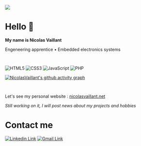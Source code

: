 ![](https://nicolasvaillant.net/resources/store/thumbnail.png)

# Hello 👋

**My name is Nicolas Vaillant**

Engeneering apprentice • Embedded electronics systems

<br>

![HTML5](https://img.shields.io/badge/html5-%23E34F26.svg?style=for-the-badge&logo=html5&logoColor=white)
![CSS3](https://img.shields.io/badge/css3-%231572B6.svg?style=for-the-badge&logo=css3&logoColor=white)
![JavaScript](https://img.shields.io/badge/javascript-%23323330.svg?style=for-the-badge&logo=javascript&logoColor=%23F7DF1E)
![PHP](https://img.shields.io/badge/php-%23777BB4.svg?style=for-the-badge&logo=php&logoColor=white)

[![NicolasVaillant's github activity graph](https://github-readme-activity-graph.cyclic.app/graph?username=NicolasVaillant&theme=react-dark)](https://github.com/ashutosh00710/github-readme-activity-graph)

<br>

Let's see my personal website : [nicolasvaillant.net](https://www.nicolasvaillant.net)

*Still working on it, I will post news about my projects and hobbies*

# Contact me

<a href="https://www.linkedin.com/in/nicolas-vaillant-1234abcd/" target="_blank"><img src="https://img.shields.io/badge/linkedin-%230077B5.svg?style=for-the-badge&logo=linkedin&logoColor=white" alt="Linkedin Link"></a>
<a href="mailto:contact@nicolasvaillant.net" target="_blank"><img src="https://img.shields.io/badge/Gmail-D14836?style=for-the-badge&logo=gmail&logoColor=white" alt="Gmail Link"></a>
